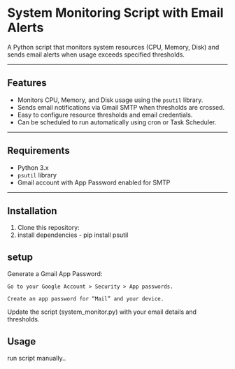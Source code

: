 # System Monitoring Script with Email Alerts

A Python script that monitors system resources (CPU, Memory, Disk) and sends email alerts when usage exceeds specified thresholds.

---

## Features

- Monitors CPU, Memory, and Disk usage using the `psutil` library.
- Sends email notifications via Gmail SMTP when thresholds are crossed.
- Easy to configure resource thresholds and email credentials.
- Can be scheduled to run automatically using cron or Task Scheduler.

---

## Requirements

- Python 3.x
- `psutil` library
- Gmail account with App Password enabled for SMTP

---

## Installation

1. Clone this repository:
2. install dependencies - pip install psutil

## setup 

Generate a Gmail App Password:

    Go to your Google Account > Security > App passwords.

    Create an app password for “Mail” and your device.

Update the script (system_monitor.py) with your email details and thresholds.

## Usage

run script manually..